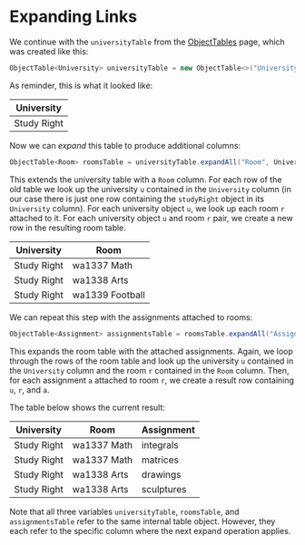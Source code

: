 # Expanding Links

We continue with the `universityTable` from the [ObjectTables](1-object-tables.md) page, which was created like this:

<!-- insert_code_fragment: expandingLinks.universityTable | fenced:java -->
```java
ObjectTable<University> universityTable = new ObjectTable<>("University", studyRight);
```
<!-- end_code_fragment: -->

As reminder, this is what it looked like:

<!-- insert_code_fragment: expandingLinks.universityTableResult -->
| University 	|
| --- |
| Study Right 	|
<!-- end_code_fragment: -->

Now we can *expand* this table to produce additional columns:

<!-- insert_code_fragment: expandingLinks.roomsTable | fenced:java -->
```java
ObjectTable<Room> roomsTable = universityTable.expandAll("Room", University::getRooms);
```
<!-- end_code_fragment: -->

This extends the university table with a `Room` column.
For each row of the old table we look up the university `u` contained in the `University` column (in our case there is just one row containing the `studyRight` object in its `University` column).
For each university object `u`, we look up each room `r` attached to it.
For each university object `u` and room `r` pair, we create a new row in the resulting room table.

<!-- insert_code_fragment: expandingLinks.roomsTableResult -->
| University 	| Room 	|
| --- | --- |
| Study Right 	| wa1337 Math 	|
| Study Right 	| wa1338 Arts 	|
| Study Right 	| wa1339 Football 	|
<!-- end_code_fragment: -->

We can repeat this step with the assignments attached to rooms:

<!-- insert_code_fragment: expandingLinks.assignmentsTable | fenced:java -->
```java
ObjectTable<Assignment> assignmentsTable = roomsTable.expandAll("Assignment", Room::getAssignments);
```
<!-- end_code_fragment: -->

This expands the room table with the attached assignments.
Again, we loop through the rows of the room table and look up the university `u` contained in the `University` column and the room `r` contained in the `Room` column.
Then, for each assignment `a` attached to room `r`, we create a result row containing `u`, `r`, and `a`.

The table below shows the current result:

<!-- insert_code_fragment: expandingLinks.assignmentsTableResult -->
| University 	| Room 	| Assignment 	|
| --- | --- | --- |
| Study Right 	| wa1337 Math 	| integrals 	|
| Study Right 	| wa1337 Math 	| matrices 	|
| Study Right 	| wa1338 Arts 	| drawings 	|
| Study Right 	| wa1338 Arts 	| sculptures 	|
<!-- end_code_fragment: -->

Note that all three variables `universityTable`, `roomsTable`, and `assignmentsTable` refer to the same internal table object.
However, they each refer to the specific column where the next expand operation applies.
